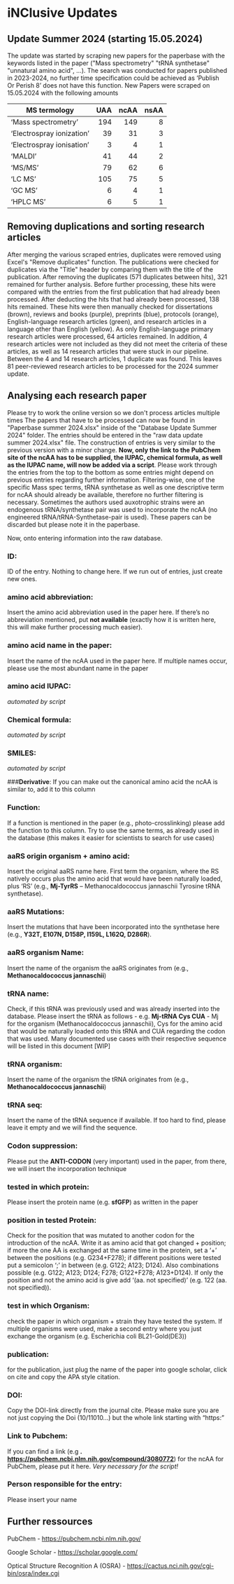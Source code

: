# iNClusive Updates

## Update Summer 2024 (starting 15.05.2024)

The update was started by scraping new papers for the paperbase with the keywords listed in the paper ("Mass spectrometry" "tRNA synthetase" "unnatural amino acid", ...). The search was conducted for papers published in 2023-2024, no further time specification could be achieved as ‘Publish Or Perish 8’ does not have this function.
New Papers were scraped on 15.05.2024 with the following amounts

| MS termology              | UAA  | ncAA | nsAA |
| ------------------------- | ---: | ---: | ---: |
| ‘Mass spectrometry’       |  194 |  149 |    8 |
| ‘Electrospray ionization’ |   39 |   31 |    3 |
| ‘Electrospray ionisation’ |    3 |    4 |    1 |
| ‘MALDI’                   |   41 |   44 |    2 |
| ‘MS/MS’                   |   79 |   62 |    6 |
| ‘LC MS’                   |  105 |   75 |    5 |
| ‘GC MS’                   |    6 |    4 |    1 |
| ‘HPLC MS’                 |    6 |    5 |    1 |

## Removing duplications and sorting research articles

After merging the various scraped entries, duplicates were removed using Excel's "Remove duplicates" function. The publications were checked for duplicates via the "Title" header by comparing them with the title of the publication. After removing the duplicates (571 duplicates between hits), 321 remained for further analysis. Before further processing, these hits were compared with the entries from the first publication that had already been processed. After deducting the hits that had already been processed, 138 hits remained. These hits were then manually checked for dissertations (brown), reviews and books (purple), preprints (blue), protocols (orange), English-language research articles (green), and research articles in a language other than English (yellow). As only English-language primary research articles were processed, 64 articles remained. In addition, 4 research articles were not included as they did not meet the criteria of these articles, as well as 14 research articles that were stuck in our pipeline. Between the 4 and 14 research articles, 1 duplicate was found. This leaves 81 peer-reviewed research articles to be processed for the 2024 summer update.

## Analysing each research paper
Please try to work the online version so we don't process articles multiple times
The papers that have to be processed can now be found in "Paperbase summer 2024.xlsx" inside of the "Database Update Summer 2024" folder. The entries should be entered in the "raw data update summer 2024.xlsx" file. The construction of entries is very similar to the previous version with a minor change. **Now, only the link to the PubChem site of the ncAA has to be supplied, the IUPAC, chemical formula, as well as the IUPAC name, will now be added via a script**. Please work through the entries from the top to the bottom as some entries might depend on previous entries regarding further information. Filtering-wise, one of the specific Mass spec terms, tRNA synthetase as well as one descriptive term for ncAA should already be available, therefore no further filtering is necessary. Sometimes the authors used auxotrophic strains were an endogenous tRNA/synthetase pair was used to incorporate the ncAA (no engineered tRNA/tRNA-Synthetase-pair is used). These papers can be discarded but please note it in the paperbase.

Now, onto entering information into the raw database.
### **ID**: 
ID of the entry. Nothing to change here. If we run out of entries, just create new ones. 

### **amino acid abbreviation**: 
Insert the amino acid abbreviation used in the paper here. If there’s no abbreviation mentioned, put **not available** (exactly how it is written here, this will make further processing much easier).

### **amino acid name in the paper**: 
Insert the name of the ncAA used in the paper here. If multiple names occur, please use the most abundant name in the paper

### **amino acid IUPAC**: 
*automated by script*

### **Chemical formula**: 
*automated by script*

### **SMILES**: 
*automated by script*

###**Derivative**: 
If you can make out the canonical amino acid the ncAA is similar to, add it to this column 

### **Function**: 
If a function is mentioned in the paper (e.g., photo-crosslinking) please add the function to this column. Try to use the same terms, as already used in the database (this makes it easier for scientists to search for use cases)

### **aaRS origin organism + amino acid**: 
Insert the original aaRS name here. First term the organism, where the RS natively occurs plus the amino acid that would have been naturally loaded, plus ‘RS’ (e.g., **Mj-TyrRS** – Methanocaldococcus jannaschii Tyrosine tRNA synthetase).  

### **aaRS Mutations**: 
Insert the mutations that have been incorporated into the synthetase here (e.g., **Y32T, E107N, D158P, I159L, L162Q, D286R**). 

### **aaRS organism Name**: 
Insert the name of the organism the aaRS originates from (e.g., **Methanocaldococcus jannaschii**)

### **tRNA name**: 
Check, if this tRNA was previously used and was already inserted into the database. Please insert the tRNA as follows - e.g. **Mj-tRNA Cys CUA** - Mj for the organism (Methanocaldococcus jannaschii), Cys for the amino acid that would be naturally loaded onto this tRNA and CUA regarding the codon that was used. Many documented use cases with their respective sequence will be listed in this document [WIP]

### **tRNA organism**: 
Insert the name of the organism the tRNA originates from (e.g., **Methanocaldococcus jannaschii**) 

### **tRNA seq**: 
Insert the name of the tRNA sequence if available. If too hard to find, please leave it empty and we will find the sequence. 

### **Codon suppression**: 
Please put the **ANTI-CODON** (very important) used in the paper, from there, we will insert the incorporation technique

### **tested in which protein**: 
Please insert the protein name (e.g. **sfGFP**) as written in the paper

### **position in tested Protein**: 
Check for the position that was mutated to another codon for the introduction of the ncAA. Write it as amino acid that got changed + position; if more the one AA is exchanged at the same time in the protein, set a ‘+’ between the positions (e.g. G234+F278); if different positions were tested put a semicolon ‘;’ in between (e.g. G122; A123; D124). Also combinations possible (e.g. G122; A123; D124; F278; G122+F278; A123+D124). If only the position and not the amino acid is give add ‘(aa. not specified)’ (e.g. 122 (aa. not specified)). 

### **test in which Organism**: 
check the paper in which organism + strain they have tested the system. If multiple organisms were used, make a second entry where you just exchange the organism (e.g. Escherichia coli BL21-Gold(DE3))

### **publication**: 
for the publication, just plug the name of the paper into google scholar, click on cite and copy the APA style citation.

### **DOI**: 
Copy the DOI-link directly from the journal cite. Please make sure you are not just copying the Doi (10/11010...) but the whole link starting with “https:” 

### **Link to Pubchem**: 
If you can find a link (e.g **. https://pubchem.ncbi.nlm.nih.gov/compound/3080772**) for the ncAA for PubChem, please put it here. *Very necessary for the script!*

### **Person responsible for the entry**: 
Please insert your name



## Further ressources
PubChem                                - https://pubchem.ncbi.nlm.nih.gov/

Google Scholar                         - https://scholar.google.com/

Optical Structure Recognition A (OSRA) - https://cactus.nci.nih.gov/cgi-bin/osra/index.cgi


